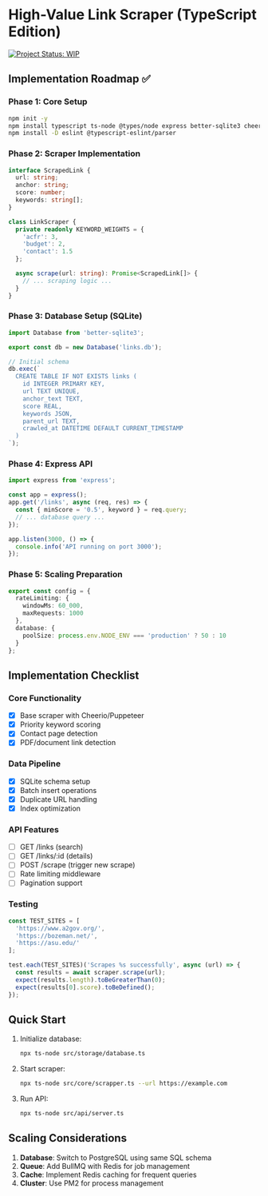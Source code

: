 # High-Value Link Scraper (TypeScript Edition)

[![Project Status: WIP](https://img.shields.io/badge/status-WIP-yellow.svg)](https://example.com)

## Implementation Roadmap ✅

### Phase 1: Core Setup

```bash
npm init -y
npm install typescript ts-node @types/node express better-sqlite3 cheerio puppeteer
npm install -D eslint @typescript-eslint/parser
```

### Phase 2: Scraper Implementation

```typescript:src/core/scrapper.ts
interface ScrapedLink {
  url: string;
  anchor: string;
  score: number;
  keywords: string[];
}

class LinkScraper {
  private readonly KEYWORD_WEIGHTS = {
    'acfr': 3,
    'budget': 2,
    'contact': 1.5
  };

  async scrape(url: string): Promise<ScrapedLink[]> {
    // ... scraping logic ...
  }
}
```

### Phase 3: Database Setup (SQLite)

```typescript:src/storage/database.ts
import Database from 'better-sqlite3';

export const db = new Database('links.db');

// Initial schema
db.exec(`
  CREATE TABLE IF NOT EXISTS links (
    id INTEGER PRIMARY KEY,
    url TEXT UNIQUE,
    anchor_text TEXT,
    score REAL,
    keywords JSON,
    parent_url TEXT,
    crawled_at DATETIME DEFAULT CURRENT_TIMESTAMP
  )
`);
```

### Phase 4: Express API

```typescript:src/api/server.ts
import express from 'express';

const app = express();
app.get('/links', async (req, res) => {
  const { minScore = '0.5', keyword } = req.query;
  // ... database query ...
});

app.listen(3000, () => {
  console.info('API running on port 3000');
});
```

### Phase 5: Scaling Preparation

```typescript:src/config/scale.ts
export const config = {
  rateLimiting: {
    windowMs: 60_000,
    maxRequests: 1000
  },
  database: {
    poolSize: process.env.NODE_ENV === 'production' ? 50 : 10
  }
};
```

## Implementation Checklist

### Core Functionality

- [x] Base scraper with Cheerio/Puppeteer
- [x] Priority keyword scoring
- [x] Contact page detection
- [x] PDF/document link detection

### Data Pipeline

- [x] SQLite schema setup
- [x] Batch insert operations
- [x] Duplicate URL handling
- [x] Index optimization

### API Features

- [ ] GET /links (search)
- [ ] GET /links/:id (details)
- [ ] POST /scrape (trigger new scrape)
- [ ] Rate limiting middleware
- [ ] Pagination support

### Testing

```typescript:test/scraper.test.ts
const TEST_SITES = [
  'https://www.a2gov.org/',
  'https://bozeman.net/',
  'https://asu.edu/'
];

test.each(TEST_SITES)('Scrapes %s successfully', async (url) => {
  const results = await scraper.scrape(url);
  expect(results.length).toBeGreaterThan(0);
  expect(results[0].score).toBeDefined();
});
```

## Quick Start

1. Initialize database:

    ```bash
    npx ts-node src/storage/database.ts
    ```

2. Start scraper:

    ```bash
    npx ts-node src/core/scrapper.ts --url https://example.com
    ```

3. Run API:

    ```bash
    npx ts-node src/api/server.ts
    ```

## Scaling Considerations

1. **Database**: Switch to PostgreSQL using same SQL schema
2. **Queue**: Add BullMQ with Redis for job management
3. **Cache**: Implement Redis caching for frequent queries
4. **Cluster**: Use PM2 for process management
